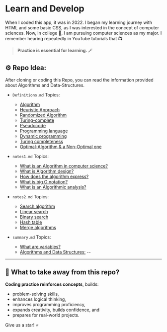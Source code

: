 # Learn and Develop

When I coded this app, it was in 2022. I began my learning journey with HTML and some basic CSS, as I was interested in the concept of computer sciences. Now, in college 🏫, I am pursuing computer sciences as my major. I remember hearing repeatedly in YouTube tutorials that 📺


> **Practice is essential for learning. 🪄**

## ⚙️ Repo Idea:
After cloning or coding this Repo, you can read the information provided about Algorithms and Data-Structures.

- `Definitions.md` Topics:
    - [Algorithm](https://github.com/WajdWael/Basic-Html-algorithms-Info/blob/main/notes/Definitions.md#algorithm)
    - [Heuristic Approach](https://github.com/WajdWael/Basic-Html-algorithms-Info/blob/main/notes/Definitions.md#heuristic-approach)
    - [Randomized Algorithm](https://github.com/WajdWael/Basic-Html-algorithms-Info/blob/main/notes/Definitions.md#randomized-algorithm)
    - [Turing-complete](https://github.com/WajdWael/Basic-Html-algorithms-Info/blob/main/notes/Definitions.md#turing-complete)
    - [Pseudocode](https://github.com/WajdWael/Basic-Html-algorithms-Info/blob/main/notes/Definitions.md#pseudocode)
    - [Programming language](https://github.com/WajdWael/Basic-Html-algorithms-Info/blob/main/notes/Definitions.md#programming-language)
    - [Dynamic programming](https://github.com/WajdWael/Basic-Html-algorithms-Info/blob/main/notes/Definitions.md#dynamic-programming)
    - [Turing completeness](https://github.com/WajdWael/Basic-Html-algorithms-Info/blob/main/notes/Definitions.md#turing-completeness)
    - [Optimal-Algorithm & a Non-Optimal one](https://github.com/WajdWael/Basic-Html-algorithms-Info/blob/main/notes/Definitions.md#what-is-the-difference-between-an-optimal-algorithm-and-a-non-optimal-one)
      

- `notes1.md` Topics:
    - [What is an Algorithm in computer science?](https://github.com/WajdWael/Basic-Html-algorithms-Info/blob/main/notes/notes1.md#what-is-an-algorithm-in-computer-science)
    - [What is Algorithm design?](https://github.com/WajdWael/Basic-Html-algorithms-Info/blob/main/notes/notes1.md#what-is-algorithm-design)
    - [How does the algorithm express?](https://github.com/WajdWael/Basic-Html-algorithms-Info/blob/main/notes/notes1.md#how-does-the-algorithm-express)
    - [What is big O notation?](https://github.com/WajdWael/Basic-Html-algorithms-Info/blob/main/notes/notes1.md#what-is-big-o-notation)
    - [What is an Algorithmic analysis?](https://github.com/WajdWael/Basic-Html-algorithms-Info/blob/main/notes/notes1.md#what-is-an-algorithmic-analysis)


- `notes2.md` Topics:
    - [Search algorithm](https://github.com/WajdWael/Basic-Html-algorithms-Info/blob/main/notes/notes2.md#search-algorithm)
    - [Linear search](https://github.com/WajdWael/Basic-Html-algorithms-Info/blob/main/notes/notes2.md#linear-search)
    - [Binary search](https://github.com/WajdWael/Basic-Html-algorithms-Info/blob/main/notes/notes2.md#binary-search)
    - [Hash table](https://github.com/WajdWael/Basic-Html-algorithms-Info/blob/main/notes/notes2.md#hash-table)
    - [Merge algorithms](https://github.com/WajdWael/Basic-Html-algorithms-Info/blob/main/notes/notes2.md#merge-algorithms)
 
- `summary.md` Topics:
    - [What are variables?](https://github.com/WajdWael/Basic-Html-algorithms-Info/blob/main/notes/summary.md#what-are-variables)
    - [Algorithms and Data Structures:](https://github.com/WajdWael/Basic-Html-algorithms-Info/blob/main/notes/summary.md#algorithms-and-data-structures)
--

---

## 💎 What to take away from this repo?

**Coding practice reinforces concepts**, builds:
- problem-solving skills, 
- enhances logical thinking, 
- improves programming proficiency, 
- expands creativity, builds confidence, and 
- prepares for real-world projects.


Give us a star! ⭐
